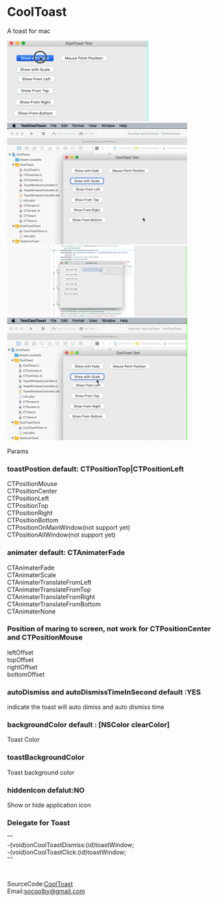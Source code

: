 # CoolToast
A toast for mac

<img src="https://raw.githubusercontent.com/socoolby/CoolToast/master/Gifs/fade.gif" width="329" height="189"/>  

<img src="https://raw.githubusercontent.com/socoolby/CoolToast/master/Gifs/show_from_top.gif" width="420" height="284"/>  

<img src="https://raw.githubusercontent.com/socoolby/CoolToast/master/Gifs/MousePosition.gif" width="419" height="165"/>  

<img src="https://raw.githubusercontent.com/socoolby/CoolToast/master/Gifs/scale.gif" width="420" height="286"/>  

Params
### toastPostion default: CTPositionTop|CTPositionLeft
CTPositionMouse   
CTPositionCenter  
CTPositionLeft  
CTPositionTop  
CTPositionRight  
CTPositionBottom  
CTPositionOnMainWindow(not support yet)   
CTPositionAllWindow(not support yet)  
### animater default: CTAnimaterFade
CTAnimaterFade  
CTAnimaterScale  
CTAnimaterTranslateFromLeft  
CTAnimaterTranslateFromTop  
CTAnimaterTranslateFromRight  
CTAnimaterTranslateFromBottom  
CTAnimaterNone


### Position of maring to screen, not work for CTPositionCenter and CTPositionMouse  
leftOffset  
topOffset  
rightOffset  
bottomOffset  

### autoDismiss and autoDismissTimeInSecond default :YES
indicate the toast will auto dimiss and auto dismiss time

### backgroundColor default : [NSColor clearColor]
Toast Color

### toastBackgroundColor
Toast background color

### hiddenIcon defalut:NO
Show or hide application icon

### Delegate for Toast
'''  
-(void)onCoolToastDismiss:(id)toastWindow;  
-(void)onCoolToastClick:(id)toastWindow;  
'''  
#  
SourceCode:[CoolToast](https://github.com/socoolby/CoolToast)  
Email:[socoolby@gmail.com](mailto:socoolby@gmail.com)
